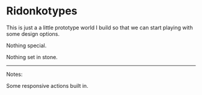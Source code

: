 Ridonkotypes
======

This is just a a little prototype world I build so that we can start playing with some design options.

Nothing special.

Nothing set in stone.

---

Notes:

Some responsive actions built in.